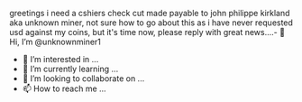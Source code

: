 greetings i need a cshiers check cut made payable to john philippe kirkland aka unknown miner, not sure how to go about this as i have never requested usd against my coins, but it's time now, please reply with great news....- 👋 Hi, I’m @unknownminer1
- 👀 I’m interested in ...
- 🌱 I’m currently learning ...
- 💞️ I’m looking to collaborate on ...
- 📫 How to reach me ...

<!---
unknownminer1/unknownminer1 is a ✨ special ✨ repository because its `README.md` (this file) appears on your GitHub profile.
You can click the Preview link to take a look at your changes.
--->
